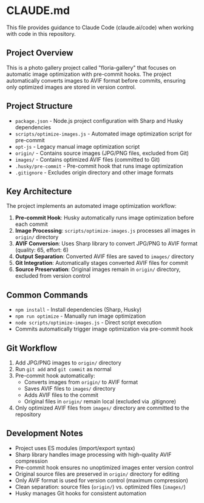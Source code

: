 # CLAUDE.md

This file provides guidance to Claude Code (claude.ai/code) when working with code in this repository.

## Project Overview

This is a photo gallery project called "floria-gallery" that focuses on automatic image optimization with pre-commit hooks. The project automatically converts images to AVIF format before commits, ensuring only optimized images are stored in version control.

## Project Structure

- `package.json` - Node.js project configuration with Sharp and Husky dependencies
- `scripts/optimize-images.js` - Automated image optimization script for pre-commit
- `opt-js` - Legacy manual image optimization script
- `origin/` - Contains source images (JPG/PNG files, excluded from Git)
- `images/` - Contains optimized AVIF files (committed to Git)
- `.husky/pre-commit` - Pre-commit hook that runs image optimization
- `.gitignore` - Excludes origin directory and other image formats

## Key Architecture

The project implements an automated image optimization workflow:

1. **Pre-commit Hook**: Husky automatically runs image optimization before each commit
2. **Image Processing**: `scripts/optimize-images.js` processes all images in `origin/` directory
3. **AVIF Conversion**: Uses Sharp library to convert JPG/PNG to AVIF format (quality: 65, effort: 6)
4. **Output Separation**: Converted AVIF files are saved to `images/` directory
5. **Git Integration**: Automatically stages converted AVIF files for commit
6. **Source Preservation**: Original images remain in `origin/` directory, excluded from version control

## Common Commands

- `npm install` - Install dependencies (Sharp, Husky)
- `npm run optimize` - Manually run image optimization
- `node scripts/optimize-images.js` - Direct script execution
- Commits automatically trigger image optimization via pre-commit hook

## Git Workflow

1. Add JPG/PNG images to `origin/` directory
2. Run `git add` and `git commit` as normal
3. Pre-commit hook automatically:
   - Converts images from `origin/` to AVIF format
   - Saves AVIF files to `images/` directory
   - Adds AVIF files to the commit
   - Original files in `origin/` remain local (excluded via .gitignore)
4. Only optimized AVIF files from `images/` directory are committed to the repository

## Development Notes

- Project uses ES modules (import/export syntax)
- Sharp library handles image processing with high-quality AVIF compression
- Pre-commit hook ensures no unoptimized images enter version control
- Original source files are preserved in `origin/` directory for editing
- Only AVIF format is used for version control (maximum compression)
- Clean separation: source files (`origin/`) vs. optimized files (`images/`)
- Husky manages Git hooks for consistent automation